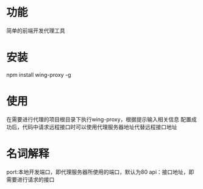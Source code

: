 功能
===========
简单的前端开发代理工具

安装
===========
npm install wing-proxy -g

使用
============
在需要进行代理的项目根目录下执行wing-proxy，根据提示输入相关信息
配置成功后，代码中请求远程接口时可以使用代理服务器地址代替远程接口地址

名词解释
===========
port:本地开发端口，即代理服务器所使用的端口，默认为80
api：接口地址，即需要进行请求的接口